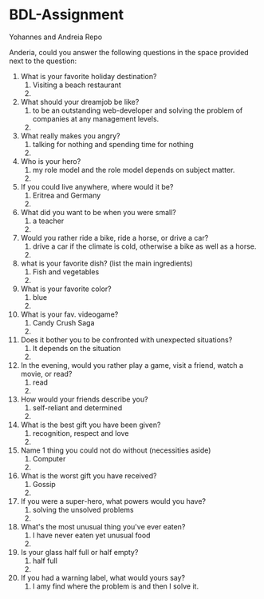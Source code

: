 # BDL-Assignment
Yohannes and Andreia Repo

Anderia, could you answer the following questions in the space provided next to the question:
1. What is your favorite holiday destination?
   1. Visiting a beach restaurant 
   2. 
2. What should your dreamjob be like?
   1. to be an outstanding web-developer and solving the problem of companies at any management levels. 
   2. 
3. What really makes you angry?
   1. talking for nothing and spending time for nothing
   2. 
4. Who is your hero?
   1. my role model and the role model depends on subject matter.
   2. 
5. If you could live anywhere, where would it be?
   1. Eritrea and Germany 
   2. 
6. What did you want to be when you were small?
   1. a teacher 
   2. 
7. Would you rather ride a bike, ride a horse, or drive a car?
   1. drive a car if the climate is cold, otherwise a bike as well as a horse.
   2. 
8. what is your favorite dish? (list the main ingredients)
   1. Fish and vegetables 
   2. 
9.  What is your favorite color?
    1.  blue
    2.  
10. What is your fav. videogame?
    1.  Candy Crush Saga
    2.  
11. Does it bother you to be confronted with unexpected situations?
    1.  It depends on the situation
    2.  
12. In the evening, would you rather play a game, visit a friend, watch a movie, or read?
    1.  read
    2.  
13. How would your friends describe you?
    1.  self-reliant and determined 
    2.  
14. What is the best gift you have been given?
    1.  recognition, respect and love
    2.  
15. Name 1 thing you could not do without (necessities aside)
    1. Computer 
    2.  
16. What is the worst gift you have received?
    1.  Gossip
    2.  
17. If you were a super-hero, what powers would you have?
    1.  solving the unsolved problems 
    2.  
18. What's the most unusual thing you've ever eaten?
    1.  I have never eaten yet unusual food
    2.  
19. Is your glass half full or half empty?
    1.  half full
    2.  
20. If you had a warning label, what would yours say?
    1.  I amy find where the problem is and then I solve it.

